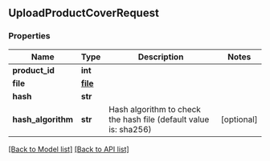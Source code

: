 ## UploadProductCoverRequest

### Properties
Name | Type | Description | Notes
------------ | ------------- | ------------- | -------------
**product_id** | **int** |  | 
**file** | [**file**](#file) |  | 
**hash** | **str** |  | 
**hash_algorithm** | **str** | Hash algorithm to check the hash file (default value is: sha256) | [optional] 

[[Back to Model list]](#documentation-for-models) [[Back to API list]](#documentation-for-api-endpoints)


